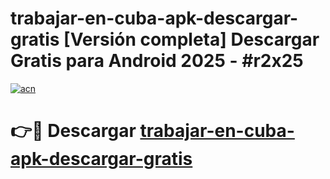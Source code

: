 # trabajar-en-cuba-apk-descargar-gratis  [Versión completa] Descargar Gratis para Android 2025 - #r2x25

[![acn](https://github.com/user-attachments/assets/0f9c940e-d8b0-45ae-aac7-cd30a18b3e1c)](https://apps.freeplayer.one?title=trabajar-en-cuba-apk-descargar-gratis&ref=9F)

# 👉🔴 Descargar [trabajar-en-cuba-apk-descargar-gratis](https://apps.freeplayer.one?title=trabajar-en-cuba-apk-descargar-gratis&ref=9F)